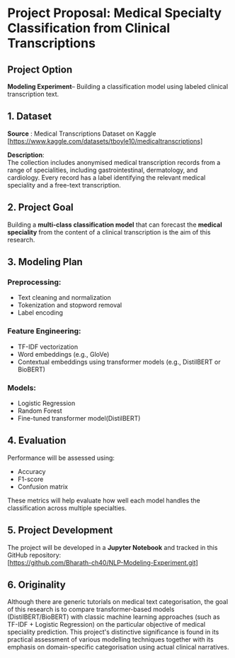 # Project Proposal: Medical Specialty Classification from Clinical Transcriptions

## Project Option

**Modeling Experiment**– Building a classification model using labeled clinical transcription text.


## 1. Dataset
**Source** : Medical Transcriptions Dataset on Kaggle
[https://www.kaggle.com/datasets/tboyle10/medicaltranscriptions]

**Description**:  
The collection includes anonymised medical transcription records from a range of specialities, including gastrointestinal, dermatology, and cardiology.  Every record has a label identifying the relevant medical speciality and a free-text transcription.


## 2. Project Goal
Building a **multi-class classification model** that can forecast the **medical speciality** from the content of a clinical transcription is the aim of this research.


## 3. Modeling Plan

### Preprocessing:
- Text cleaning and normalization
- Tokenization and stopword removal
- Label encoding

### Feature Engineering:
- TF-IDF vectorization
- Word embeddings (e.g., GloVe)
- Contextual embeddings using transformer models (e.g., DistilBERT or BioBERT)

### Models:
- Logistic Regression
- Random Forest
- Fine-tuned transformer model(DistilBERT)


## 4. Evaluation
Performance will be assessed using:
- Accuracy
- F1-score
- Confusion matrix

These metrics will help evaluate how well each model handles the classification across multiple specialties.


## 5. Project Development
The project will be developed in a **Jupyter Notebook** and tracked in this GitHub repository:  
[https://github.com/Bharath-ch40/NLP-Modeling-Experiment.git]


## 6. Originality
Although there are generic tutorials on medical text categorisation, the goal of this research is to compare transformer-based models (DistilBERT/BioBERT) with classic machine learning approaches (such as TF-IDF + Logistic Regression) on the particular objective of medical speciality prediction.  This project's distinctive significance is found in its practical assessment of various modelling techniques together with its emphasis on domain-specific categorisation using actual clinical narratives.
